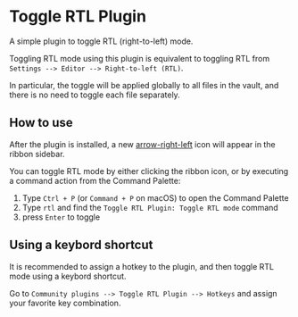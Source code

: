 # Toggle RTL Plugin

A simple plugin to toggle RTL (right-to-left) mode.

Toggling RTL mode using this plugin is equivalent to toggling RTL from `Settings --> Editor --> Right-to-left (RTL)`.

In particular, the toggle will be applied globally to all files in the vault, and there is no need to toggle each file separately.


## How to use

After the plugin is installed, a new [arrow-right-left](https://lucide.dev/icons/arrow-right-left) icon will appear in the ribbon sidebar.

You can toggle RTL mode by either clicking the ribbon icon, or by executing a command action from the Command Palette:

1. Type `Ctrl + P` (or `Command + P` on macOS) to open the Command Palette
2. Type `rtl` and find the `Toggle RTL Plugin: Toggle RTL mode` command
3. press `Enter` to toggle


## Using a keybord shortcut

It is recommended to assign a hotkey to the plugin, and then toggle RTL mode using a keybord shortcut.

Go to `Community plugins --> Toggle RTL Plugin --> Hotkeys` and assign your favorite key combination.